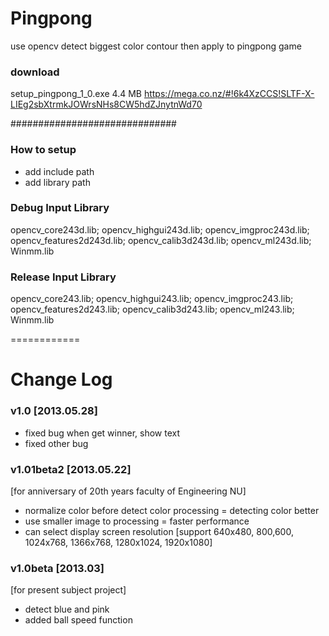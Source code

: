 Pingpong
========

use opencv detect biggest color contour then apply to pingpong game

### download ###
setup_pingpong_1_0.exe 4.4 MB
https://mega.co.nz/#!6k4XzCCS!SLTF-X-LIEg2sbXtrmkJOWrsNHs8CW5hdZJnytnWd70



##############################
### How to setup ###
- add include path
- add library path

### Debug Input Library ###
opencv_core243d.lib;
opencv_highgui243d.lib;
opencv_imgproc243d.lib;
opencv_features2d243d.lib;
opencv_calib3d243d.lib;
opencv_ml243d.lib;
Winmm.lib

### Release Input Library ###
opencv_core243.lib;
opencv_highgui243.lib;
opencv_imgproc243.lib;
opencv_features2d243.lib;
opencv_calib3d243.lib;
opencv_ml243.lib;
Winmm.lib

============

# Change Log #

### v1.0 [2013.05.28]
- fixed bug when get winner, show text
- fixed other bug


### v1.01beta2 [2013.05.22]
[for anniversary of 20th years faculty of Engineering NU]
- normalize color before detect color processing = detecting color better
- use smaller image to processing = faster performance
- can select display screen resolution [support 640x480, 800,600, 1024x768, 1366x768, 1280x1024, 1920x1080]


### v1.0beta [2013.03]
[for present subject project]
- detect blue and pink
- added ball speed function
